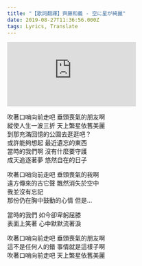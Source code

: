 ```yaml
---
title: "【歌詞翻譯】齊藤和義 - 空に星が綺麗"
date: 2019-08-27T11:36:56.000Z
tags: Lyrics, Translate
---
```


<iframe title="齊藤和義 - 空に星が綺麗" src="https://www.youtube.com/embed/Xak46UZuJQE" frameborder="0" allow="accelerometer; autoplay; clipboard-write; encrypted-media; gyroscope; picture-in-picture" allowfullscreen></iframe>

<p>吹著口哨向前走吧 垂頭喪氣的朋友啊
<br>縱使人生一波三折 天上繁星依舊美麗
<br>到那充滿回憶的公園去逛逛吧？
<br>或許能夠想起 最近遺忘的東西
<br>當時的我們啊 沒有什麼要守護
<br>成天追逐著夢 悠然自在的日子</p>

<p>吹著口哨向前走吧 垂頭喪氣的我啊
<br>遠方傳來的吉它聲 飄然消失於空中
<br>我並沒有忘記
<br>那份仍在胸中鼓動的心情 但是…</p>

<p>當時的我們 如今卻卑躬屈膝
<br>表面上笑著 心中默默流著淚</p>

<p>吹著口哨向前走吧 垂頭喪氣的朋友啊
<br>這不是任何人的錯 事情就是這樣子啊
<br>吹著口哨向前走吧 天上繁星依舊美麗</p>
